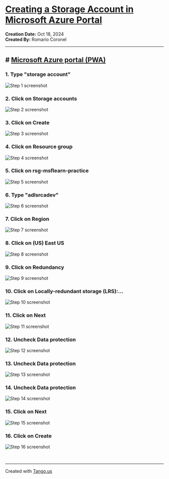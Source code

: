 # [Creating a Storage Account in Microsoft Azure Portal](https://app.tango.us/app/workflow/bd0119f9-0180-4f67-af87-d59a7602448d?utm_source=markdown&utm_medium=markdown&utm_campaign=workflow%20export%20links)

__Creation Date:__ Oct 18, 2024  
__Created By:__ Romario Coronel

***




## # [Microsoft Azure portal (PWA)](https://portal.azure.com/#home)


### 1. Type "storage account"
![Step 1 screenshot](https://images.tango.us/workflows/bd0119f9-0180-4f67-af87-d59a7602448d/steps/417ce51c-27bc-4c50-b325-fb3371b8ff26/62c4a769-ec1f-4050-a0bd-5bf70f2ccddb.png?crop=focalpoint&fit=crop&fp-x=0.5000&fp-y=0.5000&w=1200&border=2%2CF4F2F7&border-radius=8%2C8%2C8%2C8&border-radius-inner=8%2C8%2C8%2C8&blend-align=bottom&blend-mode=normal&blend-x=0&blend-w=1200&blend64=aHR0cHM6Ly9pbWFnZXMudGFuZ28udXMvc3RhdGljL21hZGUtd2l0aC10YW5nby13YXRlcm1hcmstdjIucG5n&mark-x=311&mark-y=4&m64=aHR0cHM6Ly9pbWFnZXMudGFuZ28udXMvc3RhdGljL2JsYW5rLnBuZz9tYXNrPWNvcm5lcnMmYm9yZGVyPTQlMkNGRjc0NDImdz00OTMmaD00NCZmaXQ9Y3JvcCZjb3JuZXItcmFkaXVzPTEw)


### 2. Click on Storage accounts
![Step 2 screenshot](https://images.tango.us/workflows/bd0119f9-0180-4f67-af87-d59a7602448d/steps/dd4f62e9-9a11-46e7-bd71-4c99dbe1caae/4ad94f33-3e7b-4fd3-be2e-7a44b2bff5ff.png?crop=focalpoint&fit=crop&fp-x=0.4523&fp-y=0.1767&fp-z=1.4280&w=1200&border=2%2CF4F2F7&border-radius=8%2C8%2C8%2C8&border-radius-inner=8%2C8%2C8%2C8&blend-align=bottom&blend-mode=normal&blend-x=0&blend-w=1200&blend64=aHR0cHM6Ly9pbWFnZXMudGFuZ28udXMvc3RhdGljL21hZGUtd2l0aC10YW5nby13YXRlcm1hcmstdjIucG5n&mark-x=257&mark-y=236&m64=aHR0cHM6Ly9pbWFnZXMudGFuZ28udXMvc3RhdGljL2JsYW5rLnBuZz9tYXNrPWNvcm5lcnMmYm9yZGVyPTYlMkNGRjc0NDImdz02ODYmaD03NiZmaXQ9Y3JvcCZjb3JuZXItcmFkaXVzPTEw)


### 3. Click on Create
![Step 3 screenshot](https://images.tango.us/workflows/bd0119f9-0180-4f67-af87-d59a7602448d/steps/df2086ba-d88d-44a2-93b8-9c344272ba20/688237d3-3546-4295-87b0-984bb6f19537.png?crop=focalpoint&fit=crop&fp-x=0.5000&fp-y=0.5000&w=1200&border=2%2CF4F2F7&border-radius=8%2C8%2C8%2C8&border-radius-inner=8%2C8%2C8%2C8&blend-align=bottom&blend-mode=normal&blend-x=0&blend-w=1200&blend64=aHR0cHM6Ly9pbWFnZXMudGFuZ28udXMvc3RhdGljL21hZGUtd2l0aC10YW5nby13YXRlcm1hcmstdjIucG5n&mark-x=20&mark-y=164&m64=aHR0cHM6Ly9pbWFnZXMudGFuZ28udXMvc3RhdGljL2JsYW5rLnBuZz9tYXNrPWNvcm5lcnMmYm9yZGVyPTQlMkNGRjc0NDImdz0xMDkmaD01NiZmaXQ9Y3JvcCZjb3JuZXItcmFkaXVzPTEw)


### 4. Click on Resource group
![Step 4 screenshot](https://images.tango.us/workflows/bd0119f9-0180-4f67-af87-d59a7602448d/steps/b3735d7c-da61-44b1-a2ee-11f22d68c48c/ad476fed-853e-4668-a502-01a31c4ab633.png?crop=focalpoint&fit=crop&fp-x=0.5518&fp-y=0.5064&fp-z=1.4122&w=1200&border=2%2CF4F2F7&border-radius=8%2C8%2C8%2C8&border-radius-inner=8%2C8%2C8%2C8&blend-align=bottom&blend-mode=normal&blend-x=0&blend-w=1200&blend64=aHR0cHM6Ly9pbWFnZXMudGFuZ28udXMvc3RhdGljL21hZGUtd2l0aC10YW5nby13YXRlcm1hcmstdjIucG5n&mark-x=160&mark-y=514&m64=aHR0cHM6Ly9pbWFnZXMudGFuZ28udXMvc3RhdGljL2JsYW5rLnBuZz9tYXNrPWNvcm5lcnMmYm9yZGVyPTYlMkNGRjc0NDImdz04ODEmaD01NyZmaXQ9Y3JvcCZjb3JuZXItcmFkaXVzPTEw)


### 5. Click on rsg-msflearn-practice
![Step 5 screenshot](https://images.tango.us/workflows/bd0119f9-0180-4f67-af87-d59a7602448d/steps/727dbc9e-e2c3-43aa-83b8-32b76dfc9d6a/aa8e0be6-6401-4a66-8eb6-24809949a765.png?crop=focalpoint&fit=crop&fp-x=0.5518&fp-y=0.5891&fp-z=1.4122&w=1200&border=2%2CF4F2F7&border-radius=8%2C8%2C8%2C8&border-radius-inner=8%2C8%2C8%2C8&blend-align=bottom&blend-mode=normal&blend-x=0&blend-w=1200&blend64=aHR0cHM6Ly9pbWFnZXMudGFuZ28udXMvc3RhdGljL21hZGUtd2l0aC10YW5nby13YXRlcm1hcmstdjIucG5n&mark-x=160&mark-y=503&m64=aHR0cHM6Ly9pbWFnZXMudGFuZ28udXMvc3RhdGljL2JsYW5rLnBuZz9tYXNrPWNvcm5lcnMmYm9yZGVyPTYlMkNGRjc0NDImdz04ODEmaD04MCZmaXQ9Y3JvcCZjb3JuZXItcmFkaXVzPTEw)


### 6. Type "adlsrcadev"
![Step 6 screenshot](https://images.tango.us/workflows/bd0119f9-0180-4f67-af87-d59a7602448d/steps/6a21633c-578c-4bf7-bc0b-7b56ff0f073b/5d69e892-3f93-4999-8fd9-11266cab2088.png?crop=focalpoint&fit=crop&fp-x=0.5515&fp-y=0.5985&fp-z=1.4141&w=1200&border=2%2CF4F2F7&border-radius=8%2C8%2C8%2C8&border-radius-inner=8%2C8%2C8%2C8&blend-align=bottom&blend-mode=normal&blend-x=0&blend-w=1200&blend64=aHR0cHM6Ly9pbWFnZXMudGFuZ28udXMvc3RhdGljL21hZGUtd2l0aC10YW5nby13YXRlcm1hcmstdjIucG5n&mark-x=161&mark-y=515&m64=aHR0cHM6Ly9pbWFnZXMudGFuZ28udXMvc3RhdGljL2JsYW5rLnBuZz9tYXNrPWNvcm5lcnMmYm9yZGVyPTYlMkNGRjc0NDImdz04NzgmaD01NCZmaXQ9Y3JvcCZjb3JuZXItcmFkaXVzPTEw)


### 7. Click on Region
![Step 7 screenshot](https://images.tango.us/workflows/bd0119f9-0180-4f67-af87-d59a7602448d/steps/438f732f-8743-4a51-b0cf-a18ad701a2a5/b902a77b-51cf-433a-89bd-94746abb646b.png?crop=focalpoint&fit=crop&fp-x=0.5518&fp-y=0.6499&fp-z=1.4122&w=1200&border=2%2CF4F2F7&border-radius=8%2C8%2C8%2C8&border-radius-inner=8%2C8%2C8%2C8&blend-align=bottom&blend-mode=normal&blend-x=0&blend-w=1200&blend64=aHR0cHM6Ly9pbWFnZXMudGFuZ28udXMvc3RhdGljL21hZGUtd2l0aC10YW5nby13YXRlcm1hcmstdjIucG5n&mark-x=160&mark-y=520&m64=aHR0cHM6Ly9pbWFnZXMudGFuZ28udXMvc3RhdGljL2JsYW5rLnBuZz9tYXNrPWNvcm5lcnMmYm9yZGVyPTYlMkNGRjc0NDImdz04ODEmaD01NyZmaXQ9Y3JvcCZjb3JuZXItcmFkaXVzPTEw)


### 8. Click on (US) East US
![Step 8 screenshot](https://images.tango.us/workflows/bd0119f9-0180-4f67-af87-d59a7602448d/steps/13d1d6e3-a402-4e6e-bcc0-bb0e1c77411b/fe479ca3-a890-4187-b2ab-11ad118eb4c9.png?crop=focalpoint&fit=crop&fp-x=0.5518&fp-y=0.4451&fp-z=1.4122&w=1200&border=2%2CF4F2F7&border-radius=8%2C8%2C8%2C8&border-radius-inner=8%2C8%2C8%2C8&blend-align=bottom&blend-mode=normal&blend-x=0&blend-w=1200&blend64=aHR0cHM6Ly9pbWFnZXMudGFuZ28udXMvc3RhdGljL21hZGUtd2l0aC10YW5nby13YXRlcm1hcmstdjIucG5n&mark-x=160&mark-y=503&m64=aHR0cHM6Ly9pbWFnZXMudGFuZ28udXMvc3RhdGljL2JsYW5rLnBuZz9tYXNrPWNvcm5lcnMmYm9yZGVyPTYlMkNGRjc0NDImdz04ODEmaD04MCZmaXQ9Y3JvcCZjb3JuZXItcmFkaXVzPTEw)


### 9. Click on Redundancy
![Step 9 screenshot](https://images.tango.us/workflows/bd0119f9-0180-4f67-af87-d59a7602448d/steps/b93d68b5-cc14-47d7-bd84-9d7c33753944/43949b4d-031b-439b-b3ab-fa6428f9ec53.png?crop=focalpoint&fit=crop&fp-x=0.5518&fp-y=0.8373&fp-z=1.4122&w=1200&border=2%2CF4F2F7&border-radius=8%2C8%2C8%2C8&border-radius-inner=8%2C8%2C8%2C8&blend-align=bottom&blend-mode=normal&blend-x=0&blend-w=1200&blend64=aHR0cHM6Ly9pbWFnZXMudGFuZ28udXMvc3RhdGljL21hZGUtd2l0aC10YW5nby13YXRlcm1hcmstdjIucG5n&mark-x=160&mark-y=807&m64=aHR0cHM6Ly9pbWFnZXMudGFuZ28udXMvc3RhdGljL2JsYW5rLnBuZz9tYXNrPWNvcm5lcnMmYm9yZGVyPTYlMkNGRjc0NDImdz04ODEmaD01NyZmaXQ9Y3JvcCZjb3JuZXItcmFkaXVzPTEw)


### 10. Click on Locally-redundant storage (LRS):…
![Step 10 screenshot](https://images.tango.us/workflows/bd0119f9-0180-4f67-af87-d59a7602448d/steps/0afb0793-c392-4769-a568-04e9963fc5d1/04c690f7-4c0c-4453-9881-06fb74495af8.png?crop=focalpoint&fit=crop&fp-x=0.5518&fp-y=0.5278&fp-z=1.4122&w=1200&border=2%2CF4F2F7&border-radius=8%2C8%2C8%2C8&border-radius-inner=8%2C8%2C8%2C8&blend-align=bottom&blend-mode=normal&blend-x=0&blend-w=1200&blend64=aHR0cHM6Ly9pbWFnZXMudGFuZ28udXMvc3RhdGljL21hZGUtd2l0aC10YW5nby13YXRlcm1hcmstdjIucG5n&mark-x=160&mark-y=470&m64=aHR0cHM6Ly9pbWFnZXMudGFuZ28udXMvc3RhdGljL2JsYW5rLnBuZz9tYXNrPWNvcm5lcnMmYm9yZGVyPTYlMkNGRjc0NDImdz04ODEmaD0xNDQmZml0PWNyb3AmY29ybmVyLXJhZGl1cz0xMA%3D%3D)


### 11. Click on Next
![Step 11 screenshot](https://images.tango.us/workflows/bd0119f9-0180-4f67-af87-d59a7602448d/steps/4c197c7f-ecfd-45f5-b0f3-f4cfb960da54/d17fed28-d59f-4ed0-9c55-f42679e687e6.png?crop=focalpoint&fit=crop&fp-x=0.5000&fp-y=0.5000&w=1200&border=2%2CF4F2F7&border-radius=8%2C8%2C8%2C8&border-radius-inner=8%2C8%2C8%2C8&blend-align=bottom&blend-mode=normal&blend-x=0&blend-w=1200&blend64=aHR0cHM6Ly9pbWFnZXMudGFuZ28udXMvc3RhdGljL21hZGUtd2l0aC10YW5nby13YXRlcm1hcmstdjIucG5n&mark-x=145&mark-y=1033&m64=aHR0cHM6Ly9pbWFnZXMudGFuZ28udXMvc3RhdGljL2JsYW5rLnBuZz9tYXNrPWNvcm5lcnMmYm9yZGVyPTQlMkNGRjc0NDImdz0xMTMmaD00MSZmaXQ9Y3JvcCZjb3JuZXItcmFkaXVzPTEw)


### 12. Uncheck Data protection
![Step 12 screenshot](https://images.tango.us/workflows/bd0119f9-0180-4f67-af87-d59a7602448d/steps/a0c28526-0fac-4f6b-9e70-0e98833fdeea/d4729498-83ea-4a1c-8fd5-eca789837069.png?crop=focalpoint&fit=crop&fp-x=0.4646&fp-y=0.4939&fp-z=1.0782&w=1200&border=2%2CF4F2F7&border-radius=8%2C8%2C8%2C8&border-radius-inner=8%2C8%2C8%2C8&blend-align=bottom&blend-mode=normal&blend-x=0&blend-w=1200&blend64=aHR0cHM6Ly9pbWFnZXMudGFuZ28udXMvc3RhdGljL21hZGUtd2l0aC10YW5nby13YXRlcm1hcmstdjIucG5n&mark-x=38&mark-y=462&m64=aHR0cHM6Ly9pbWFnZXMudGFuZ28udXMvc3RhdGljL2JsYW5rLnBuZz9tYXNrPWNvcm5lcnMmYm9yZGVyPTYlMkNGRjc0NDImdz0yOSZoPTI5JmZpdD1jcm9wJmNvcm5lci1yYWRpdXM9MTA%3D)


### 13. Uncheck Data protection
![Step 13 screenshot](https://images.tango.us/workflows/bd0119f9-0180-4f67-af87-d59a7602448d/steps/cee7b66f-b58c-43db-9d71-b2f61876015f/0946519a-0137-43ca-9205-06d38fa1f33c.png?crop=focalpoint&fit=crop&fp-x=0.4646&fp-y=0.5045&fp-z=1.0782&w=1200&border=2%2CF4F2F7&border-radius=8%2C8%2C8%2C8&border-radius-inner=8%2C8%2C8%2C8&blend-align=bottom&blend-mode=normal&blend-x=0&blend-w=1200&blend64=aHR0cHM6Ly9pbWFnZXMudGFuZ28udXMvc3RhdGljL21hZGUtd2l0aC10YW5nby13YXRlcm1hcmstdjIucG5n&mark-x=38&mark-y=559&m64=aHR0cHM6Ly9pbWFnZXMudGFuZ28udXMvc3RhdGljL2JsYW5rLnBuZz9tYXNrPWNvcm5lcnMmYm9yZGVyPTYlMkNGRjc0NDImdz0yOSZoPTI5JmZpdD1jcm9wJmNvcm5lci1yYWRpdXM9MTA%3D)


### 14. Uncheck Data protection
![Step 14 screenshot](https://images.tango.us/workflows/bd0119f9-0180-4f67-af87-d59a7602448d/steps/0cee8db0-730b-46ab-8faa-ca5fdd0ca785/140f3420-a2dd-437e-949d-87943fece09a.png?crop=focalpoint&fit=crop&fp-x=0.4646&fp-y=0.5120&fp-z=1.0782&w=1200&border=2%2CF4F2F7&border-radius=8%2C8%2C8%2C8&border-radius-inner=8%2C8%2C8%2C8&blend-align=bottom&blend-mode=normal&blend-x=0&blend-w=1200&blend64=aHR0cHM6Ly9pbWFnZXMudGFuZ28udXMvc3RhdGljL21hZGUtd2l0aC10YW5nby13YXRlcm1hcmstdjIucG5n&mark-x=38&mark-y=637&m64=aHR0cHM6Ly9pbWFnZXMudGFuZ28udXMvc3RhdGljL2JsYW5rLnBuZz9tYXNrPWNvcm5lcnMmYm9yZGVyPTYlMkNGRjc0NDImdz0yOSZoPTI5JmZpdD1jcm9wJmNvcm5lci1yYWRpdXM9MTA%3D)


### 15. Click on Next
![Step 15 screenshot](https://images.tango.us/workflows/bd0119f9-0180-4f67-af87-d59a7602448d/steps/1e29fa8a-7539-4218-ac98-afcb96263ea0/2f6b1573-757c-4ee4-93a6-87f384bd6999.png?crop=focalpoint&fit=crop&fp-x=0.5000&fp-y=0.5000&w=1200&border=2%2CF4F2F7&border-radius=8%2C8%2C8%2C8&border-radius-inner=8%2C8%2C8%2C8&blend-align=bottom&blend-mode=normal&blend-x=0&blend-w=1200&blend64=aHR0cHM6Ly9pbWFnZXMudGFuZ28udXMvc3RhdGljL21hZGUtd2l0aC10YW5nby13YXRlcm1hcmstdjIucG5n&mark-x=145&mark-y=1033&m64=aHR0cHM6Ly9pbWFnZXMudGFuZ28udXMvc3RhdGljL2JsYW5rLnBuZz9tYXNrPWNvcm5lcnMmYm9yZGVyPTQlMkNGRjc0NDImdz0xMTMmaD00MSZmaXQ9Y3JvcCZjb3JuZXItcmFkaXVzPTEw)


### 16. Click on Create
![Step 16 screenshot](https://images.tango.us/workflows/bd0119f9-0180-4f67-af87-d59a7602448d/steps/7dc873f1-779b-411f-9382-b1ae211c2a3a/0f06856f-d95e-4a81-92b5-4fa73fe151f2.png?crop=focalpoint&fit=crop&fp-x=0.5000&fp-y=0.5000&w=1200&border=2%2CF4F2F7&border-radius=8%2C8%2C8%2C8&border-radius-inner=8%2C8%2C8%2C8&blend-align=bottom&blend-mode=normal&blend-x=0&blend-w=1200&blend64=aHR0cHM6Ly9pbWFnZXMudGFuZ28udXMvc3RhdGljL21hZGUtd2l0aC10YW5nby13YXRlcm1hcmstdjIucG5n&mark-x=253&mark-y=1033&m64=aHR0cHM6Ly9pbWFnZXMudGFuZ28udXMvc3RhdGljL2JsYW5rLnBuZz9tYXNrPWNvcm5lcnMmYm9yZGVyPTQlMkNGRjc0NDImdz0xMTMmaD00MSZmaXQ9Y3JvcCZjb3JuZXItcmFkaXVzPTEw)

<br/>

***
Created with [Tango.us](https://tango.us?utm_source=markdown&utm_medium=markdown&utm_campaign=workflow%20export%20links)
